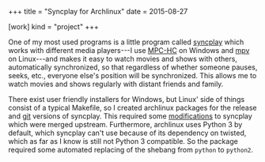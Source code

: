 +++
title = "Syncplay for Archlinux"
date = 2015-08-27

[work]
kind = "project"
+++

One of my most used programs is a little program called [syncplay] which works with different media players---I use [MPC-HC] on Windows and [mpv] on Linux---and makes it easy to watch movies and shows with others, automatically synchronized, so that regardless of whether someone pauses, seeks, etc., everyone else's position will be synchronized. This allows me to watch movies and shows regularly with distant friends and family.

There exist user friendly installers for Windows, but Linux' side of things consist of a typical Makefile, so I created archlinux packages for the release and [git] versions of syncplay. This required some [modifications] to syncplay which were merged upstream. Furthermore, archlinux uses Python 3 by default, which syncplay can't use because of its dependency on twisted, which as far as I know is still not Python 3 compatible. So the package required some automated replacing of the shebang from `python` to `python2`.

[git]: https://aur.archlinux.org/packages/syncplay-git/
[MPC-HC]: http://mpc-hc.org
[mpv]: http://mpv.io
[syncplay]: http://syncplay.pl
[git package]: https://aur.archlinux.org/packages/syncplay-git/
[modifications]: https://github.com/Uriziel/syncplay/pull/30
